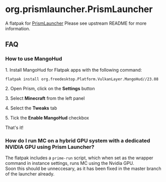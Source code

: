 # org.prismlauncher.PrismLauncher

A flatpak for [PrismLauncher](https://github.com/PrismLauncher/PrismLauncher)
Please see upstream README for more information.

## FAQ

### How to use MangoHud

1\. Install MangoHud for Flatpak apps with the following command:

```
flatpak install org.freedesktop.Platform.VulkanLayer.MangoHud//23.08
```

2\. Open Prism, click on the **Settings** button

3\. Select **Minecraft** from the left panel

4\. Select the **Tweaks** tab

5\. Tick the **Enable MangoHud** checkbox

That's it!

### How do I run MC on a hybrid GPU system with a dedicated NVIDIA GPU using Prism Launcher?

The flatpak includes a `prime-run` script, which when set as the wrapper command in instance settings, runs MC using the Nvidia GPU.  
Soon this should be unneccesary, as it has been fixed in the master branch of the launcher already.
